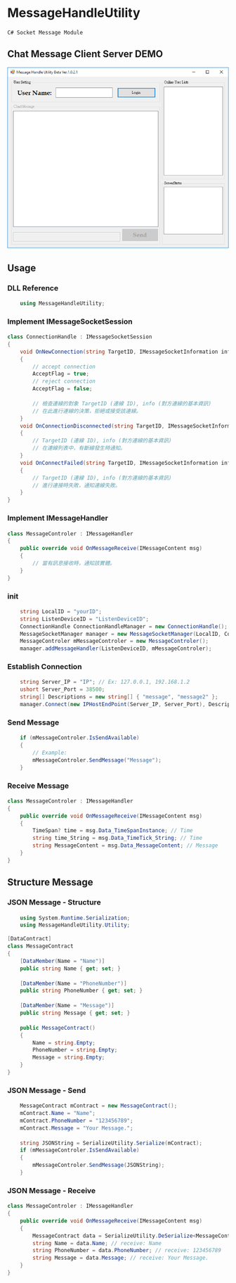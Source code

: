 # MessageHandleUtility

    C# Socket Message Module
	
## Chat Message Client Server DEMO

![](https://github.com/rain091667/MessageHandleUtility/blob/master/ScreenDemo/SampleScreen.gif)

## Usage

### DLL Reference
	
```csharp
	using MessageHandleUtility;
```

### Implement IMessageSocketSession
```csharp
class ConnectionHandle : IMessageSocketSession
{
	void OnNewConnection(string TargetID, IMessageSocketInformation info, out bool AcceptFlag)
	{
		// accept connection
		AcceptFlag = true;
		// reject connection
		AcceptFlag = false;
		
		// 檢查連線的對象 TargetID (連線 ID), info (對方連線的基本資訊)
		// 在此進行連線的決策，拒絕或接受該連線。
	}
	void OnConnectionDisconnected(string TargetID, IMessageSocketInformation info)
	{
		// TargetID (連線 ID), info (對方連線的基本資訊)
		// 在連線列表中，有斷線發生時通知。
	}
	void OnConnectFailed(string TargetID, IMessageSocketInformation info)
	{
		// TargetID (連線 ID), info (對方連線的基本資訊)
		// 進行連接時失敗，通知連線失敗。
	}
}
```


### Implement IMessageHandler
```csharp
class MessageControler : IMessageHandler
{
	public override void OnMessageReceive(IMessageContent msg)
	{
		// 當有訊息接收時，通知該實體。
	}
}
```

### init

```csharp
	string LocalID = "yourID";
	string ListenDeviceID = "ListenDeviceID";
	ConnectionHandle ConnectionHandleManager = new ConnectionHandle();
	MessageSocketManager manager = new MessageSocketManager(LocalID, ConnectionHandleManager);
	MessageControler mMessageControler = new MessageControler();
	manager.addMessageHandler(ListenDeviceID, mMessageControler);
```

### Establish Connection

```csharp
	string Server_IP = "IP"; // Ex: 127.0.0.1, 192.168.1.2
	ushort Server_Port = 38500;
	string[] Descriptions = new string[] { "message", "message2" };
	manager.Connect(new IPHostEndPoint(Server_IP, Server_Port), Descriptions); 
```

### Send Message
```csharp
	if (mMessageControler.IsSendAvailable)
	{
		// Example:
		mMessageControler.SendMessage("Message");
	}
```

### Receive Message
```csharp
class MessageControler : IMessageHandler
{
	public override void OnMessageReceive(IMessageContent msg)
	{
		TimeSpan? time = msg.Data_TimeSpanInstance; // Time
		string time_String = msg.Data_TimeTick_String; // Time
		string MessageContent = msg.Data_MessageContent; // Message
	}
}
```

## Structure Message

### JSON Message - Structure
```csharp
	using System.Runtime.Serialization;
	using MessageHandleUtility.Utility;
```

```csharp
[DataContract]
class MessageContract
{
	[DataMember(Name = "Name")]
	public string Name { get; set; }

	[DataMember(Name = "PhoneNumber")]
	public string PhoneNumber { get; set; }
	
	[DataMember(Name = "Message")]
	public string Message { get; set; }

	public MessageContract()
	{
		Name = string.Empty;
		PhoneNumber = string.Empty;
		Message = string.Empty;
	}
}
```

### JSON Message - Send
```csharp
	MessageContract mContract = new MessageContract();
	mContract.Name = "Name";
	mContract.PhoneNumber = "123456789";
	mContract.Message = "Your Message.";
	
	string JSONString = SerializeUtility.Serialize(mContract);
	if (mMessageControler.IsSendAvailable)
	{
		mMessageControler.SendMessage(JSONString);
	}
```

### JSON Message - Receive
```csharp
class MessageControler : IMessageHandler
{
	public override void OnMessageReceive(IMessageContent msg)
	{
		MessageContract data = SerializeUtility.DeSerialize<MessageContract>(msg.Data_MessageContent);
		string Name = data.Name; // receive: Name
		string PhoneNumber = data.PhoneNumber; // receive: 123456789
		string Message = data.Message; // receive: Your Message.
	}
}
```
